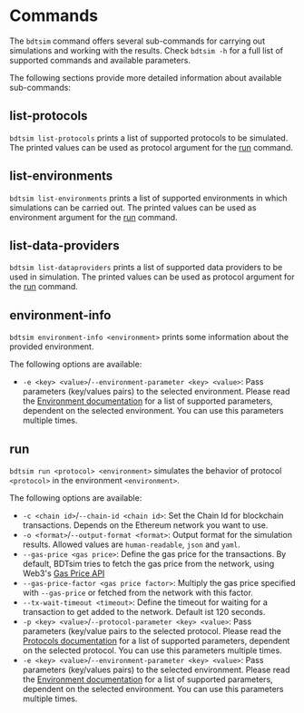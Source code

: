 # Commands

The `bdtsim` command offers several sub-commands for carrying out simulations and working with the results.
Check `bdtsim -h` for a full list of supported commands and available parameters.

The following sections provide more detailed information about available sub-commands:


## list-protocols

`bdtsim list-protocols` prints a list of supported protocols to be simulated.
The printed values can be used as protocol argument for the [run](#run) command.

## list-environments

`bdtsim list-environments` prints a list of supported environments in which simulations can be carried out.
The printed values can be used as environment argument for the [run](#run) command.

## list-data-providers

`bdtsim list-dataproviders` prints a list of supported data providers to be used in simulation.
The printed values can be used as protocol argument for the [run](#run) command.

## environment-info

`bdtsim environment-info <environment>` prints some information about the provided environment.

The following options are available:

  * `-e <key> <value>`/`--environment-parameter <key> <value>`: Pass parameters (key/values pairs) to the selected environment.
    Please read the [Environment documentation](environments.md) for a list of supported parameters, dependent on the selected environment.
    You can use this parameters multiple times.

## run

`bdtsim run <protocol> <environment>` simulates the behavior of protocol `<protocol>` in the environment `<environment>`.

The following options are available:

  * `-c <chain id>`/`--chain-id <chain id>`: Set the Chain Id for blockchain transactions. Depends on the Ethereum network you want to use.
  * `-o <format>`/`--output-format <format>`: Output format for the simulation results.
    Allowed values are `human-readable`, `json` and `yaml`.
  * `--gas-price <gas price>`: Define the gas price for the transactions. By default, BDTsim tries to fetch the gas price from the
    network, using Web3's [Gas Price API](https://web3py.readthedocs.io/en/stable/gas_price.html)
  * `--gas-price-factor <gas price factor>`: Multiply the gas price specified with `--gas-price` or fetched from the network with this factor.
  * `--tx-wait-timeout <timeout>`: Define the timeout for waiting for a transaction to get added to the network. Default ist 120 seconds.
  * `-p <key> <value>`/`--protocol-parameter <key> <value>`: Pass parameters (key/value pairs to the selected protocol.
    Please read the [Protocols documentation](protocols.md) for a list of supported parameters, dependent on the selected protocol.
    You can use this parameters multiple times.
  * `-e <key> <value>`/`--environment-parameter <key> <value>`: Pass parameters (key/values pairs) to the selected environment.
    Please read the [Environment documentation](environments.md) for a list of supported parameters, dependent on the selected environment.
    You can use this parameters multiple times.
